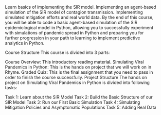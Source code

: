 Learn basics of implementing the SIR model.
Implementing an agent-based simulation of the SIR model of contagion transmission.
Implementing simulated mitigation efforts and real world data.
By the end of this course, you will be able to code a basic agent-based simulation of the SIR epidemiological model in Python, allowing you to successfully experiment with simulations of pandemic spread in Python and preparing you for further progression in your path to learning to implement predictive analytics in Python.

Course Structure
This course is divided into 3 parts:

Course Overview: This introductory reading material.
Simulating Viral Pandemics in Python: This is the hands on project that we will work on in Rhyme.
Graded Quiz: This is the final assignment that you need to pass in order to finish the course successfully.
Project Structure
The hands on project on Simulating Viral Pandemics in Python is divided into following tasks:

Task 1: Learn about the SIR Model
Task 2: Build the Basic Structure of our SIR Model
Task 3: Run our First Basic Simulation
Task 4: Simulating Mitigation Policies and Asymptomatic Populations
Task 5: Adding Real Data

